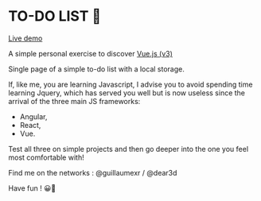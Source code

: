 # TO-DO LIST 📝

[Live demo](https://gc83.github.io/todo-vue/)

A simple personal exercise to discover [Vue.js (v3)](https://v3.vuejs.org/)

Single page of a simple to-do list with a local storage.

If, like me, you are learning Javascript, I advise you to avoid spending time learning Jquery, which has served you well but is now useless since the arrival of the three main JS frameworks:

- Angular,
- React,
- Vue.

Test all three on simple projects and then go deeper into the one you feel most comfortable with!

Find me on the networks : @guillaumexr / @dear3d

Have fun !
😀🤙
